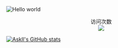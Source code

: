 <img src="https://raw.githubusercontent.com/sagar-viradiya/sagar-viradiya/master/resources/banner.png" alt="Hello world">

<p align="center"> 
  访问次数<br>
  <img src="https://profile-counter.glitch.me/askll-star/count.svg" />
</p>


[![Askll's GitHub stats](https://github-readme-stats.vercel.app/api?username=askll-star)](https://github.com/anuraghazra/github-readme-stats&count_private=true&show_icons=true&theme=radical)
